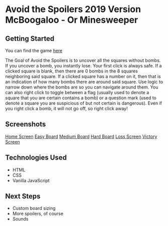 # Avoid the Spoilers 2019 Version McBoogaloo - Or Minesweeper

## Getting Started

You can find the game [here](nicofasho.github.io/Dont-Explode)

The Goal of Avoid the Spoilers is to uncover all the squares without bombs. If you uncover a bomb, you instantly lose. Your first click is always safe. If a clicked square is blank, then there are 0 bombs in the 8 squares neighboring said square. If a clicked square has a number on it, then that is an indication of how many bombs there are around said square. Use logic to narrow down where the bombs are so you can navigate around them. You can also right click to toggle between a flag (usually used to denote a square that you are certain contains a bomb) or a question mark (used to denote a square you are suspicious of but not certain is dangerous). Even if you right click a bomb, it will not go off, so right click away!

## Screenshots

[Home Screen](difficultyscreen.png)
[Easy Board](easyboard.png)
[Medium Board](mediumboard.png)
[Hard Board](hardboard.png)
[Loss Screen](loss.png)
[Victory Screen](victory.png)

## Technologies Used

- HTML
- CSS
- Vanilla JavaScript

## Next Steps

- Custom board sizing
- More spoilers, of course
- Sounds
